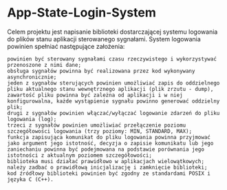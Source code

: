 # App-State-Login-System
Celem projektu jest napisanie biblioteki dostarczającej systemu logowania do plików stanu aplikacji sterowanego sygnałami. System logowania powinien spełniać następujące założenia:

    powinien być sterowany sygnałami czasu rzeczywistego i wykorzystywać przenoszone z nimi dane;
    obsługa sygnałów powinna być realizowana przez kod wykonywany asynchronicznie;
    jeden z sygnałów sterujących powinien umożliwiać zapis do oddzielnego pliku aktualnego stanu wewnętrznego aplikacji (plik zrzutu - dump), zawartość pliku powinna być zależna od aplikacji i w niej konfigurowalna, każde wystąpienie sygnału powinno generować oddzielny plik;
    drugi z sygnałów powinien włączać/wyłączać logowanie zdarzeń do pliku logowania (log);
    trzeci z sygnałów powinien umożliwiać przełączenie poziomu szczegółowości logowania (trzy poziomy: MIN, STANDARD, MAX);
    funkcja zapisująca komunikat do pliku logowania powinna przyjmować jako argument jego istotność, decyzja o zapisie komunikatu lub jego zaniechaniu powinna być podejmowana na podstawie porównania jego istotności z aktualnym poziomem szczegółowości;
    biblioteka musi działać prawidłowo w aplikacjach wielowątkowych;
    należy zadbać o prawidłową inicjalizację i zamknięcie biblioteki;
    kod źródłowy biblioteki powinien być zgodny ze standardami POSIX i języka C (C++).


